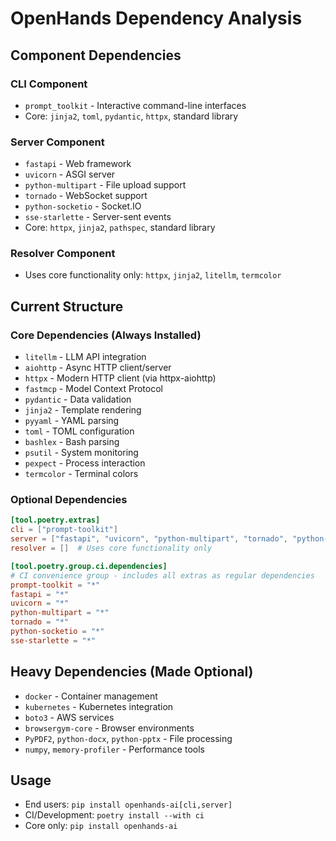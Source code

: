 # OpenHands Dependency Analysis

## Component Dependencies

### CLI Component
- `prompt_toolkit` - Interactive command-line interfaces
- Core: `jinja2`, `toml`, `pydantic`, `httpx`, standard library

### Server Component  
- `fastapi` - Web framework
- `uvicorn` - ASGI server
- `python-multipart` - File upload support
- `tornado` - WebSocket support
- `python-socketio` - Socket.IO
- `sse-starlette` - Server-sent events
- Core: `httpx`, `jinja2`, `pathspec`, standard library

### Resolver Component
- Uses core functionality only: `httpx`, `jinja2`, `litellm`, `termcolor`

## Current Structure

### Core Dependencies (Always Installed)
- `litellm` - LLM API integration
- `aiohttp` - Async HTTP client/server
- `httpx` - Modern HTTP client (via httpx-aiohttp)
- `fastmcp` - Model Context Protocol
- `pydantic` - Data validation
- `jinja2` - Template rendering
- `pyyaml` - YAML parsing
- `toml` - TOML configuration
- `bashlex` - Bash parsing
- `psutil` - System monitoring
- `pexpect` - Process interaction
- `termcolor` - Terminal colors

### Optional Dependencies
```toml
[tool.poetry.extras]
cli = ["prompt-toolkit"]
server = ["fastapi", "uvicorn", "python-multipart", "tornado", "python-socketio", "sse-starlette"]
resolver = []  # Uses core functionality only

[tool.poetry.group.ci.dependencies]
# CI convenience group - includes all extras as regular dependencies
prompt-toolkit = "*"
fastapi = "*"
uvicorn = "*"
python-multipart = "*"
tornado = "*"
python-socketio = "*"
sse-starlette = "*"
```

## Heavy Dependencies (Made Optional)
- `docker` - Container management
- `kubernetes` - Kubernetes integration
- `boto3` - AWS services
- `browsergym-core` - Browser environments
- `PyPDF2`, `python-docx`, `python-pptx` - File processing
- `numpy`, `memory-profiler` - Performance tools

## Usage
- End users: `pip install openhands-ai[cli,server]`
- CI/Development: `poetry install --with ci`
- Core only: `pip install openhands-ai`